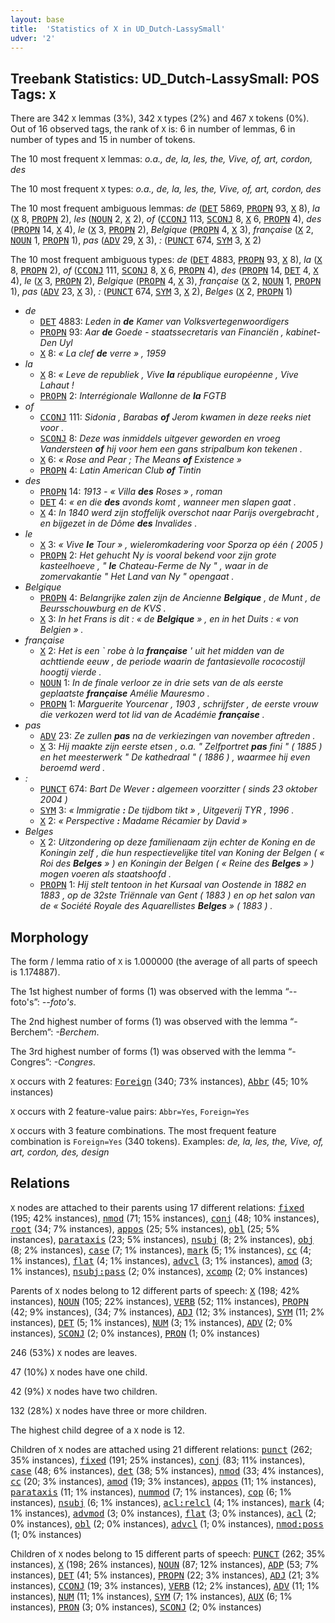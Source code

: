 ```yaml
---
layout: base
title:  'Statistics of X in UD_Dutch-LassySmall'
udver: '2'
---
```


## Treebank Statistics: UD_Dutch-LassySmall: POS Tags: `X`

There are 342 `X` lemmas (3%), 342 `X` types (2%) and 467 `X` tokens (0%).
Out of 16 observed tags, the rank of `X` is: 6 in number of lemmas, 6 in number of types and 15 in number of tokens.

The 10 most frequent `X` lemmas: <em>o.a., de, la, les, the, Vive, of, art, cordon, des</em>

The 10 most frequent `X` types:  <em>o.a., de, la, les, the, Vive, of, art, cordon, des</em>

The 10 most frequent ambiguous lemmas: <em>de</em> (<tt><a href="nl_lassysmall-pos-DET.html">DET</a></tt> 5869, <tt><a href="nl_lassysmall-pos-PROPN.html">PROPN</a></tt> 93, <tt><a href="nl_lassysmall-pos-X.html">X</a></tt> 8), <em>la</em> (<tt><a href="nl_lassysmall-pos-X.html">X</a></tt> 8, <tt><a href="nl_lassysmall-pos-PROPN.html">PROPN</a></tt> 2), <em>les</em> (<tt><a href="nl_lassysmall-pos-NOUN.html">NOUN</a></tt> 2, <tt><a href="nl_lassysmall-pos-X.html">X</a></tt> 2), <em>of</em> (<tt><a href="nl_lassysmall-pos-CCONJ.html">CCONJ</a></tt> 113, <tt><a href="nl_lassysmall-pos-SCONJ.html">SCONJ</a></tt> 8, <tt><a href="nl_lassysmall-pos-X.html">X</a></tt> 6, <tt><a href="nl_lassysmall-pos-PROPN.html">PROPN</a></tt> 4), <em>des</em> (<tt><a href="nl_lassysmall-pos-PROPN.html">PROPN</a></tt> 14, <tt><a href="nl_lassysmall-pos-X.html">X</a></tt> 4), <em>le</em> (<tt><a href="nl_lassysmall-pos-X.html">X</a></tt> 3, <tt><a href="nl_lassysmall-pos-PROPN.html">PROPN</a></tt> 2), <em>Belgique</em> (<tt><a href="nl_lassysmall-pos-PROPN.html">PROPN</a></tt> 4, <tt><a href="nl_lassysmall-pos-X.html">X</a></tt> 3), <em>française</em> (<tt><a href="nl_lassysmall-pos-X.html">X</a></tt> 2, <tt><a href="nl_lassysmall-pos-NOUN.html">NOUN</a></tt> 1, <tt><a href="nl_lassysmall-pos-PROPN.html">PROPN</a></tt> 1), <em>pas</em> (<tt><a href="nl_lassysmall-pos-ADV.html">ADV</a></tt> 29, <tt><a href="nl_lassysmall-pos-X.html">X</a></tt> 3), <em>:</em> (<tt><a href="nl_lassysmall-pos-PUNCT.html">PUNCT</a></tt> 674, <tt><a href="nl_lassysmall-pos-SYM.html">SYM</a></tt> 3, <tt><a href="nl_lassysmall-pos-X.html">X</a></tt> 2)

The 10 most frequent ambiguous types:  <em>de</em> (<tt><a href="nl_lassysmall-pos-DET.html">DET</a></tt> 4883, <tt><a href="nl_lassysmall-pos-PROPN.html">PROPN</a></tt> 93, <tt><a href="nl_lassysmall-pos-X.html">X</a></tt> 8), <em>la</em> (<tt><a href="nl_lassysmall-pos-X.html">X</a></tt> 8, <tt><a href="nl_lassysmall-pos-PROPN.html">PROPN</a></tt> 2), <em>of</em> (<tt><a href="nl_lassysmall-pos-CCONJ.html">CCONJ</a></tt> 111, <tt><a href="nl_lassysmall-pos-SCONJ.html">SCONJ</a></tt> 8, <tt><a href="nl_lassysmall-pos-X.html">X</a></tt> 6, <tt><a href="nl_lassysmall-pos-PROPN.html">PROPN</a></tt> 4), <em>des</em> (<tt><a href="nl_lassysmall-pos-PROPN.html">PROPN</a></tt> 14, <tt><a href="nl_lassysmall-pos-DET.html">DET</a></tt> 4, <tt><a href="nl_lassysmall-pos-X.html">X</a></tt> 4), <em>le</em> (<tt><a href="nl_lassysmall-pos-X.html">X</a></tt> 3, <tt><a href="nl_lassysmall-pos-PROPN.html">PROPN</a></tt> 2), <em>Belgique</em> (<tt><a href="nl_lassysmall-pos-PROPN.html">PROPN</a></tt> 4, <tt><a href="nl_lassysmall-pos-X.html">X</a></tt> 3), <em>française</em> (<tt><a href="nl_lassysmall-pos-X.html">X</a></tt> 2, <tt><a href="nl_lassysmall-pos-NOUN.html">NOUN</a></tt> 1, <tt><a href="nl_lassysmall-pos-PROPN.html">PROPN</a></tt> 1), <em>pas</em> (<tt><a href="nl_lassysmall-pos-ADV.html">ADV</a></tt> 23, <tt><a href="nl_lassysmall-pos-X.html">X</a></tt> 3), <em>:</em> (<tt><a href="nl_lassysmall-pos-PUNCT.html">PUNCT</a></tt> 674, <tt><a href="nl_lassysmall-pos-SYM.html">SYM</a></tt> 3, <tt><a href="nl_lassysmall-pos-X.html">X</a></tt> 2), <em>Belges</em> (<tt><a href="nl_lassysmall-pos-X.html">X</a></tt> 2, <tt><a href="nl_lassysmall-pos-PROPN.html">PROPN</a></tt> 1)


* <em>de</em>
  * <tt><a href="nl_lassysmall-pos-DET.html">DET</a></tt> 4883: <em>Leden in <b>de</b> Kamer van Volksvertegenwoordigers</em>
  * <tt><a href="nl_lassysmall-pos-PROPN.html">PROPN</a></tt> 93: <em>Aar <b>de</b> Goede - staatssecretaris van Financiën , kabinet-Den Uyl</em>
  * <tt><a href="nl_lassysmall-pos-X.html">X</a></tt> 8: <em>« La clef <b>de</b> verre » , 1959</em>
* <em>la</em>
  * <tt><a href="nl_lassysmall-pos-X.html">X</a></tt> 8: <em>« Leve de republiek , Vive <b>la</b> république européenne , Vive Lahaut !</em>
  * <tt><a href="nl_lassysmall-pos-PROPN.html">PROPN</a></tt> 2: <em>Interrégionale Wallonne de <b>la</b> FGTB</em>
* <em>of</em>
  * <tt><a href="nl_lassysmall-pos-CCONJ.html">CCONJ</a></tt> 111: <em>Sidonia , Barabas <b>of</b> Jerom kwamen in deze reeks niet voor .</em>
  * <tt><a href="nl_lassysmall-pos-SCONJ.html">SCONJ</a></tt> 8: <em>Deze was inmiddels uitgever geworden en vroeg Vandersteen <b>of</b> hij voor hem een gans stripalbum kon tekenen .</em>
  * <tt><a href="nl_lassysmall-pos-X.html">X</a></tt> 6: <em>« Rose and Pear ; The Means <b>of</b> Existence »</em>
  * <tt><a href="nl_lassysmall-pos-PROPN.html">PROPN</a></tt> 4: <em>Latin American Club <b>of</b> Tintin</em>
* <em>des</em>
  * <tt><a href="nl_lassysmall-pos-PROPN.html">PROPN</a></tt> 14: <em>1913 - « Villa <b>des</b> Roses » , roman</em>
  * <tt><a href="nl_lassysmall-pos-DET.html">DET</a></tt> 4: <em>« en die <b>des</b> avonds komt , wanneer men slapen gaat .</em>
  * <tt><a href="nl_lassysmall-pos-X.html">X</a></tt> 4: <em>In 1840 werd zijn stoffelijk overschot naar Parijs overgebracht , en bijgezet in de Dôme <b>des</b> Invalides .</em>
* <em>le</em>
  * <tt><a href="nl_lassysmall-pos-X.html">X</a></tt> 3: <em>« Vive <b>le</b> Tour » , wieleromkadering voor Sporza op één ( 2005 )</em>
  * <tt><a href="nl_lassysmall-pos-PROPN.html">PROPN</a></tt> 2: <em>Het gehucht Ny is vooral bekend voor zijn grote kasteelhoeve , " <b>le</b> Chateau-Ferme de Ny " , waar in de zomervakantie " Het Land van Ny " opengaat .</em>
* <em>Belgique</em>
  * <tt><a href="nl_lassysmall-pos-PROPN.html">PROPN</a></tt> 4: <em>Belangrijke zalen zijn de Ancienne <b>Belgique</b> , de Munt , de Beursschouwburg en de KVS .</em>
  * <tt><a href="nl_lassysmall-pos-X.html">X</a></tt> 3: <em>In het Frans is dit : « de <b>Belgique</b> » , en in het Duits : « von Belgien » .</em>
* <em>française</em>
  * <tt><a href="nl_lassysmall-pos-X.html">X</a></tt> 2: <em>Het is een ` robe à la <b>française</b> ' uit het midden van de achttiende eeuw , de periode waarin de fantasievolle rococostijl hoogtij vierde .</em>
  * <tt><a href="nl_lassysmall-pos-NOUN.html">NOUN</a></tt> 1: <em>In de finale verloor ze in drie sets van de als eerste geplaatste <b>française</b> Amélie Mauresmo .</em>
  * <tt><a href="nl_lassysmall-pos-PROPN.html">PROPN</a></tt> 1: <em>Marguerite Yourcenar , 1903 , schrijfster , de eerste vrouw die verkozen werd tot lid van de Académie <b>française</b> .</em>
* <em>pas</em>
  * <tt><a href="nl_lassysmall-pos-ADV.html">ADV</a></tt> 23: <em>Ze zullen <b>pas</b> na de verkiezingen van november aftreden .</em>
  * <tt><a href="nl_lassysmall-pos-X.html">X</a></tt> 3: <em>Hij maakte zijn eerste etsen , o.a. " Zelfportret <b>pas</b> fini " ( 1885 ) en het meesterwerk " De kathedraal " ( 1886 ) , waarmee hij even beroemd werd .</em>
* <em>:</em>
  * <tt><a href="nl_lassysmall-pos-PUNCT.html">PUNCT</a></tt> 674: <em>Bart De Wever <b>:</b> algemeen voorzitter ( sinds 23 oktober 2004 )</em>
  * <tt><a href="nl_lassysmall-pos-SYM.html">SYM</a></tt> 3: <em>« Immigratie <b>:</b> De tijdbom tikt » , Uitgeverij TYR , 1996 .</em>
  * <tt><a href="nl_lassysmall-pos-X.html">X</a></tt> 2: <em>« Perspective <b>:</b> Madame Récamier by David »</em>
* <em>Belges</em>
  * <tt><a href="nl_lassysmall-pos-X.html">X</a></tt> 2: <em>Uitzondering op deze familienaam zijn echter de Koning en de Koningin zelf , die hun respectievelijke titel van Koning der Belgen ( « Roi des <b>Belges</b> » ) en Koningin der Belgen ( « Reine des <b>Belges</b> » ) mogen voeren als staatshoofd .</em>
  * <tt><a href="nl_lassysmall-pos-PROPN.html">PROPN</a></tt> 1: <em>Hij stelt tentoon in het Kursaal van Oostende in 1882 en 1883 , op de 32ste Triënnale van Gent ( 1883 ) en op het salon van de « Société Royale des Aquarellistes <b>Belges</b> » ( 1883 ) .</em>

## Morphology

The form / lemma ratio of `X` is 1.000000 (the average of all parts of speech is 1.174887).

The 1st highest number of forms (1) was observed with the lemma “--foto's”: <em>--foto's</em>.

The 2nd highest number of forms (1) was observed with the lemma “-Berchem”: <em>-Berchem</em>.

The 3rd highest number of forms (1) was observed with the lemma “-Congres”: <em>-Congres</em>.

`X` occurs with 2 features: <tt><a href="nl_lassysmall-feat-Foreign.html">Foreign</a></tt> (340; 73% instances), <tt><a href="nl_lassysmall-feat-Abbr.html">Abbr</a></tt> (45; 10% instances)

`X` occurs with 2 feature-value pairs: `Abbr=Yes`, `Foreign=Yes`

`X` occurs with 3 feature combinations.
The most frequent feature combination is `Foreign=Yes` (340 tokens).
Examples: <em>de, la, les, the, Vive, of, art, cordon, des, design</em>


## Relations

`X` nodes are attached to their parents using 17 different relations: <tt><a href="nl_lassysmall-dep-fixed.html">fixed</a></tt> (195; 42% instances), <tt><a href="nl_lassysmall-dep-nmod.html">nmod</a></tt> (71; 15% instances), <tt><a href="nl_lassysmall-dep-conj.html">conj</a></tt> (48; 10% instances), <tt><a href="nl_lassysmall-dep-root.html">root</a></tt> (34; 7% instances), <tt><a href="nl_lassysmall-dep-appos.html">appos</a></tt> (25; 5% instances), <tt><a href="nl_lassysmall-dep-obl.html">obl</a></tt> (25; 5% instances), <tt><a href="nl_lassysmall-dep-parataxis.html">parataxis</a></tt> (23; 5% instances), <tt><a href="nl_lassysmall-dep-nsubj.html">nsubj</a></tt> (8; 2% instances), <tt><a href="nl_lassysmall-dep-obj.html">obj</a></tt> (8; 2% instances), <tt><a href="nl_lassysmall-dep-case.html">case</a></tt> (7; 1% instances), <tt><a href="nl_lassysmall-dep-mark.html">mark</a></tt> (5; 1% instances), <tt><a href="nl_lassysmall-dep-cc.html">cc</a></tt> (4; 1% instances), <tt><a href="nl_lassysmall-dep-flat.html">flat</a></tt> (4; 1% instances), <tt><a href="nl_lassysmall-dep-advcl.html">advcl</a></tt> (3; 1% instances), <tt><a href="nl_lassysmall-dep-amod.html">amod</a></tt> (3; 1% instances), <tt><a href="nl_lassysmall-dep-nsubj-pass.html">nsubj:pass</a></tt> (2; 0% instances), <tt><a href="nl_lassysmall-dep-xcomp.html">xcomp</a></tt> (2; 0% instances)

Parents of `X` nodes belong to 12 different parts of speech: <tt><a href="nl_lassysmall-pos-X.html">X</a></tt> (198; 42% instances), <tt><a href="nl_lassysmall-pos-NOUN.html">NOUN</a></tt> (105; 22% instances), <tt><a href="nl_lassysmall-pos-VERB.html">VERB</a></tt> (52; 11% instances), <tt><a href="nl_lassysmall-pos-PROPN.html">PROPN</a></tt> (42; 9% instances),  (34; 7% instances), <tt><a href="nl_lassysmall-pos-ADJ.html">ADJ</a></tt> (12; 3% instances), <tt><a href="nl_lassysmall-pos-SYM.html">SYM</a></tt> (11; 2% instances), <tt><a href="nl_lassysmall-pos-DET.html">DET</a></tt> (5; 1% instances), <tt><a href="nl_lassysmall-pos-NUM.html">NUM</a></tt> (3; 1% instances), <tt><a href="nl_lassysmall-pos-ADV.html">ADV</a></tt> (2; 0% instances), <tt><a href="nl_lassysmall-pos-SCONJ.html">SCONJ</a></tt> (2; 0% instances), <tt><a href="nl_lassysmall-pos-PRON.html">PRON</a></tt> (1; 0% instances)

246 (53%) `X` nodes are leaves.

47 (10%) `X` nodes have one child.

42 (9%) `X` nodes have two children.

132 (28%) `X` nodes have three or more children.

The highest child degree of a `X` node is 12.

Children of `X` nodes are attached using 21 different relations: <tt><a href="nl_lassysmall-dep-punct.html">punct</a></tt> (262; 35% instances), <tt><a href="nl_lassysmall-dep-fixed.html">fixed</a></tt> (191; 25% instances), <tt><a href="nl_lassysmall-dep-conj.html">conj</a></tt> (83; 11% instances), <tt><a href="nl_lassysmall-dep-case.html">case</a></tt> (48; 6% instances), <tt><a href="nl_lassysmall-dep-det.html">det</a></tt> (38; 5% instances), <tt><a href="nl_lassysmall-dep-nmod.html">nmod</a></tt> (33; 4% instances), <tt><a href="nl_lassysmall-dep-cc.html">cc</a></tt> (20; 3% instances), <tt><a href="nl_lassysmall-dep-amod.html">amod</a></tt> (19; 3% instances), <tt><a href="nl_lassysmall-dep-appos.html">appos</a></tt> (11; 1% instances), <tt><a href="nl_lassysmall-dep-parataxis.html">parataxis</a></tt> (11; 1% instances), <tt><a href="nl_lassysmall-dep-nummod.html">nummod</a></tt> (7; 1% instances), <tt><a href="nl_lassysmall-dep-cop.html">cop</a></tt> (6; 1% instances), <tt><a href="nl_lassysmall-dep-nsubj.html">nsubj</a></tt> (6; 1% instances), <tt><a href="nl_lassysmall-dep-acl-relcl.html">acl:relcl</a></tt> (4; 1% instances), <tt><a href="nl_lassysmall-dep-mark.html">mark</a></tt> (4; 1% instances), <tt><a href="nl_lassysmall-dep-advmod.html">advmod</a></tt> (3; 0% instances), <tt><a href="nl_lassysmall-dep-flat.html">flat</a></tt> (3; 0% instances), <tt><a href="nl_lassysmall-dep-acl.html">acl</a></tt> (2; 0% instances), <tt><a href="nl_lassysmall-dep-obl.html">obl</a></tt> (2; 0% instances), <tt><a href="nl_lassysmall-dep-advcl.html">advcl</a></tt> (1; 0% instances), <tt><a href="nl_lassysmall-dep-nmod-poss.html">nmod:poss</a></tt> (1; 0% instances)

Children of `X` nodes belong to 15 different parts of speech: <tt><a href="nl_lassysmall-pos-PUNCT.html">PUNCT</a></tt> (262; 35% instances), <tt><a href="nl_lassysmall-pos-X.html">X</a></tt> (198; 26% instances), <tt><a href="nl_lassysmall-pos-NOUN.html">NOUN</a></tt> (87; 12% instances), <tt><a href="nl_lassysmall-pos-ADP.html">ADP</a></tt> (53; 7% instances), <tt><a href="nl_lassysmall-pos-DET.html">DET</a></tt> (41; 5% instances), <tt><a href="nl_lassysmall-pos-PROPN.html">PROPN</a></tt> (22; 3% instances), <tt><a href="nl_lassysmall-pos-ADJ.html">ADJ</a></tt> (21; 3% instances), <tt><a href="nl_lassysmall-pos-CCONJ.html">CCONJ</a></tt> (19; 3% instances), <tt><a href="nl_lassysmall-pos-VERB.html">VERB</a></tt> (12; 2% instances), <tt><a href="nl_lassysmall-pos-ADV.html">ADV</a></tt> (11; 1% instances), <tt><a href="nl_lassysmall-pos-NUM.html">NUM</a></tt> (11; 1% instances), <tt><a href="nl_lassysmall-pos-SYM.html">SYM</a></tt> (7; 1% instances), <tt><a href="nl_lassysmall-pos-AUX.html">AUX</a></tt> (6; 1% instances), <tt><a href="nl_lassysmall-pos-PRON.html">PRON</a></tt> (3; 0% instances), <tt><a href="nl_lassysmall-pos-SCONJ.html">SCONJ</a></tt> (2; 0% instances)

